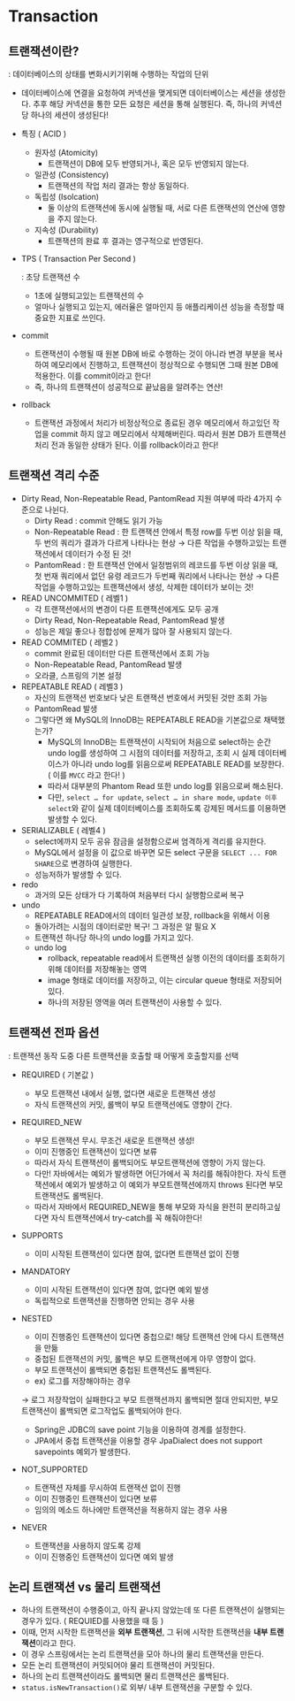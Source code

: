 # Transaction

## 트랜잭션이란?

: 데이터베이스의 상태를 변화시키기위해 수행하는 작업의 단위

- 데이터베이스에 연결을 요청하여 커넥션을 맺게되면 데이터베이스는 세션을 생성한다. 추후 해당 커넥션을 통한 모든 요청은 세션을 통해 실행된다. 즉, 하나의 커넥션 당 하나의 세션이 생성된다!
- 특징 ( ACID )
    - 원자성 (Atomicity)
        - 트랜잭션이 DB에 모두 반영되거나, 혹은 모두 반영되지 않는다.
    - 일관성 (Consistency)
        - 트랜잭션의 작업 처리 결과는 항상 동일하다.
    - 독립성 (Isolcation)
        - 둘 이상의 트랜잭션에 동시에 실행될 때, 서로 다른 트랜잭션의 연산에 영향을 주지 않는다.
    - 지속성 (Durability)
        - 트랜잭션의 완료 후 결과는 영구적으로 반영된다.
- TPS ( Transaction Per Second )

  : 초당 트랜잭션 수

    - 1초에 실행되고있는 트랜잭션의 수
    - 얼마나 실행되고 있는지, 에러율은 얼마인지 등 애플리케이션 성능을 측정할 때 중요한 지표로 쓰인다.
- commit
    - 트랜잭션이 수행될 때 원본 DB에 바로 수행하는 것이 아니라 변경 부분을 복사하여 메모리에서 진행하고, 트랜잭션이 정상적으로 수행되면 그때 원본 DB에 적용한다. 이를 commit이라고 한다!
    - 즉, 하나의 트랜잭션이 성공적으로 끝났음을 알려주는 연산!
- rollback
    - 트랜잭션 과정에서 처리가 비정상적으로 종료된 경우 메모리에서 하고있던 작업을 commit 하지 않고 메모리에서 삭제해버린다. 따라서 원본 DB가 트랜잭션 처리 전과 동일한 상태가 된다. 이를
      rollback이라고 한다!

## 트랜잭션 격리 수준

- Dirty Read, Non-Repeatable Read, PantomRead 지원 여부에 따라 4가지 수준으로 나뉜다.
    - Dirty Read : commit 안해도 읽기 가능
    - Non-Repeatable Read :  한 트랜잭션 안에서 특정 row를 두번 이상 읽을 때, 두 번의 쿼리가 결과가 다르게 나타나는 현상 → 다른 작업을 수행하고있는 트랜잭션에서 데이터가 수정 된 것!
    - PantomRead : 한 트랜잭션 안에서 일정범위의 레코드를 두번 이상 읽을 때, 첫 번재 쿼리에서 없던 유령 레코드가 두번째 쿼리에서 나타나는 현상 → 다른 작업을 수행하고있는 트랜잭션에서 생성,
      삭제한 데이터가 보이는 것!
- READ UNCOMMITED ( 레벨1 )
    - 각 트랜잭션에서의 변경이 다른 트랜잭션에게도 모두 공개
    - Dirty Read, Non-Repeatable Read, PantomRead 발생
    - 성능은 제일 좋으나 정합성에 문제가 많아 잘 사용되지 않는다.
- READ COMMITED ( 레벨2 )
    - commit 완료된 데이터만 다른 트랜잭션에서 조회 가능
    - Non-Repeatable Read, PantomRead 발생
    - 오라클, 스프링의 기본 설정
- REPEATABLE READ ( 레벨3 )
    - 자신의 트랜잭션 번호보다 낮은 트랜잭션 번호에서 커밋된 것만 조회 가능
    - PantomRead 발생
    - 그렇다면 왜 MySQL의 InnoDB는 REPEATABLE READ을 기본값으로 채택했는가?
        - MySQL의 InnoDB는 트랜잭션이 시작되어 처음으로 select하는 순간 undo log를 생성하여 그 시점의 데이터를 저장하고, 조회 시 실제 데이터베이스가 아니라 undo log를 읽음으로써
          REPEATABLE READ를 보장한다. ( 이를 `MVCC` 라고 한다! )
        - 따라서 대부분의 Phantom Read 또한 undo log를 읽음으로써 해소된다.
        - 다만,  `select … for update`, `select … in share mode`, `update 이후 select`와 같이 실제 데이터베이스를 조회하도록 강제된 메서드를 이용하면
          발생할 수 있다.
- SERIALIZABLE ( 레벨4 )
    - select에까지 모두 공유 잠금을 설정함으로써 엄격하게 격리를 유지한다.
    - MySQL에서 설정을 이 값으로 바꾸면 모든 select 구문을 `SELECT ... FOR SHARE`으로 변경하여 실행한다.
    - 성능저하가 발생할 수 있다.
- redo
    - 과거의 모든 상태가 다 기록하여 처음부터 다시 실행함으로써 복구
- undo
    - REPEATABLE READ에서의 데이터 일관성 보장, rollback을 위해서 이용
    - 돌아가려는 시점의 데이터로만 복구! 그 과정은 알 필요 X
    - 트랜잭션 하나당 하나의 undo log를 가지고 있다.
    - undo log
        - rollback, repeatable read에서 트랜잭션 실행 이전의 데이터를 조회하기 위해 데이터를 저장해놓는 영역
        - image 형태로 데이터를 저장하고, 이는 circular queue 형태로 저장되어있다.
        - 하나의 저장된 영역을 여러 트랜잭션이 사용할 수 있다.

## 트랜잭션 전파 옵션

: 트랜잭션 동작 도중 다른 트랜잭션을 호출할 때 어떻게 호출할지를 선택

- REQUIRED ( 기본값 )
    - 부모 트랜잭션 내에서 실행, 없다면 새로운 트랜잭션 생성
    - 자식 트랜잭션의 커밋, 롤백이 부모 트랜잭션에도 영향이 간다.
- REQUIRED_NEW
    - 부모 트랜잭션 무시. 무조건 새로운 트랜잭션 생성!
    - 이미 진행중인 트랜잭션이 있다면 보류
    - 따라서 자식 트랜잭션이 롤백되어도 부모트랜잭션에 영향이 가지 않는다.
    - 다만! 자바에서는 예외가 발생하면 어딘가에서 꼭 처리를 해줘야한다. 자식 트랜잭션에서 예외가 발생하고 이 예외가 부모트랜잭션에까지 throws 된다면 부모트랜잭션도 롤백된다.
    - 따라서 자바에서 REQUIRED_NEW을 통해 부모와 자식을 완전히 분리하고싶다면 자식 트랜잭션에서 try-catch를 꼭 해줘야한다!
- SUPPORTS
    - 이미 시작된 트랜잭션이 있다면 참여, 없다면 트랜잭션 없이 진행
- MANDATORY
    - 이미 시작된 트랜잭션이 있다면 참여, 없다면 예외 발생
    - 독립적으로 트랜잭션을 진행하면 안되는 경우 사용
- NESTED
    - 이미 진행중인 트랜잭션이 있다면 중첩으로! 해당 트랜잭션 안에 다시 트랜잭션을 만듦
    - 중첩된 트랜잭션의 커밋, 롤백은 부모 트랜잭션에게 아무 영향이 없다.
    - 부모 트랜잭션이 롤백되면 중첩된 트랜잭션도 롤백된다.
    - ex) 로그를 저장해야하는 경우

  → 로그 저장작업이 실패한다고 부모 트랜잭션까지 롤백되면 절대 안되지만, 부모 트랜잭션이 롤백되면 로그작업도 롤백되어야 한다.

    - Spring은 JDBC의 save point 기능을 이용하여 경계를 설정한다.
    - JPA에서 중첩 트랜잭션을 이용할 경우 JpaDialect does not support savepoints 예외가 발생한다.
- NOT_SUPPORTED
    - 트랜잭션 자체를 무시하여 트랜잭션 없이 진행
    - 이미 진행중인 트랜잭션이 있다면 보류
    - 임의의 메소드 하나에만 트랜잭션을 적용하지 않는 경우 사용
- NEVER
    - 트랜잭션을 사용하지 않도록 강제
    - 이미 진행중인 트랜잭션이 있다면 예외 발생

## 논리 트랜잭션 vs 물리 트랜잭션

- 하나의 트랜잭션이 수행중이고, 아직 끝나지 않았는데 또 다른 트랜잭션이 실행되는 경우가 있다. ( REQUIED를 사용했을 때 등 )
- 이때, 먼저 시작한 트랜잭션을 **외부 트랜잭션**, 그 뒤에 시작한 트랜잭션을 **내부 트랜잭션**이라고 한다.
- 이 경우 스프링에서는 논리 트랜잭션을 모아 하나의 물리 트랜잭션을 만든다.
- 모든 논리 트랜잭션이 커밋되어야 물리 트랜잭션이 커밋된다.
- 하나의 논리 트랜잭션이라도 롤백되면 물리 트랜잭션은 롤백된다.
- `status.isNewTransaction()`로 외부/ 내부 트랜잭션을 구분할 수 있다.
